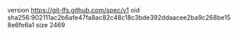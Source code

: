 version https://git-lfs.github.com/spec/v1
oid sha256:902111ac2b6afe47fa8ac82c48c18c3bde392ddaacee2ba9c268be158e6fe6a1
size 2469
